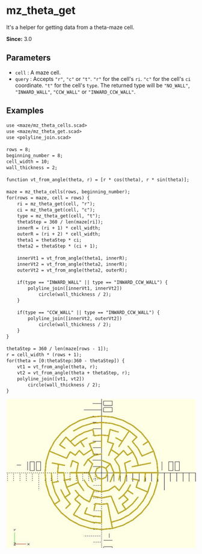 # mz_theta_get

It's a helper for getting data from a theta-maze cell.

**Since:** 3.0

## Parameters

- `cell` : A maze cell.
- `query` : Accepts `"r"`, `"c"` or `"t"`. `"r"` for the cell's `ri`. `"c"` for the cell's `ci` coordinate. `"t"` for the cell's `type`. The returned type will be `"NO_WALL"`, `"INWARD_WALL"`, `"CCW_WALL"` or `"INWARD_CCW_WALL"`.

## Examples
    
	use <maze/mz_theta_cells.scad>
	use <maze/mz_theta_get.scad>
	use <polyline_join.scad>

	rows = 8;
	beginning_number = 8;
	cell_width = 10;
	wall_thickness = 2;

	function vt_from_angle(theta, r) = [r * cos(theta), r * sin(theta)];

	maze = mz_theta_cells(rows, beginning_number);
	for(rows = maze, cell = rows) {
		ri = mz_theta_get(cell, "r");
		ci = mz_theta_get(cell, "c");
		type = mz_theta_get(cell, "t");
		thetaStep = 360 / len(maze[ri]);
		innerR = (ri + 1) * cell_width;
		outerR = (ri + 2) * cell_width;
		theta1 = thetaStep * ci;
		theta2 = thetaStep * (ci + 1);
		
		innerVt1 = vt_from_angle(theta1, innerR);
		innerVt2 = vt_from_angle(theta2, innerR);
		outerVt2 = vt_from_angle(theta2, outerR);
		
		if(type == "INWARD_WALL" || type == "INWARD_CCW_WALL") {
			polyline_join([innerVt1, innerVt2])
				circle(wall_thickness / 2);
		}

		if(type == "CCW_WALL" || type == "INWARD_CCW_WALL") {
			polyline_join([innerVt2, outerVt2])
				circle(wall_thickness / 2);
		}
	}

	thetaStep = 360 / len(maze[rows - 1]);
	r = cell_width * (rows + 1);
	for(theta = [0:thetaStep:360 - thetaStep]) {
		vt1 = vt_from_angle(theta, r);
		vt2 = vt_from_angle(theta + thetaStep, r);
		polyline_join([vt1, vt2])
			circle(wall_thickness / 2);
	} 

![mz_theta_get](images/lib3x-mz_theta_get-1.JPG)